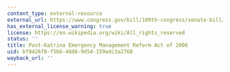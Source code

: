 ```yaml
---
content_type: external-resource
external_url: https://www.congress.gov/bill/109th-congress/senate-bill/3721
has_external_license_warning: true
license: https://en.wikipedia.org/wiki/All_rights_reserved
status: ''
title: Post-Katrina Emergency Management Reform Act of 2006
uid: bf8426f0-f5b6-48d8-9d54-159adc3a2768
wayback_url: ''
---
```

